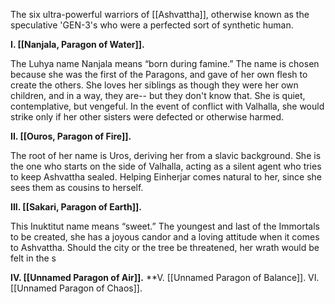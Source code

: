 The six ultra-powerful warriors of [[Ashvattha]], otherwise known as the speculative 'GEN-3's who were a perfected sort of synthetic human.

**I. [[Nanjala, Paragon of Water]].**

The Luhya name Nanjala means “born during famine.” The name is chosen because she was the first of the Paragons, and gave of her own flesh to create the others. She loves her siblings as though they were her own children, and in a way, they are-- but they don't know that. She is quiet, contemplative, but vengeful. In the event of conflict with Valhalla, she would strike only if her other sisters were defected or otherwise harmed.

**II. [[Ouros, Paragon of Fire]].**

The root of her name is Uros, deriving her from a slavic background. She is the one who starts on the side of Valhalla, acting as a silent agent who tries to keep Ashvattha sealed. Helping Einherjar comes natural to her, since she sees them as cousins to herself.

**III. [[Sakari, Paragon of Earth]].**

This Inuktitut name means “sweet.” The youngest and last of the Immortals to be created, she  has a joyous candor and a loving attitude when it comes to Ashvattha. Should the city or the tree be threatened, her wrath would be felt in the s

**IV. [[Unnamed Paragon of Air]].**
**V. [[Unnamed Paragon of Balance]].
VI. [[Unnamed Paragon of Chaos]].